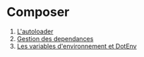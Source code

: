 # Composer

1. [L'autoloader](l_autoloader/README.md)
2. [Gestion des dependances](gestion_des_dependances/README.md)
3. [Les variables d'environnement et DotEnv](les_variables_d_environnment_et_dotenv/README.md)